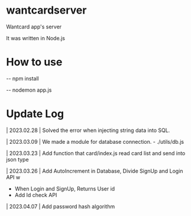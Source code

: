 # wantcardserver

Wantcard app's server

It was written in Node.js 

# How to use 

-- npm install 

-- nodemon app.js

# Update Log 
 | 2023.02.28 | Solved the error when injecting string data into SQL. 

 | 2023.03.09 | We made a module for database connection. - ./utils/db.js
 
 | 2023.03.23 | Add function that card/index.js read card list and send into json type

 | 2023.03.26 | Add AutoIncrement in Database, Divide SignUp and Login API w
  + When Login and SignUp, Returns User id
  + Add Id check API 

 | 2023.04.07 | Add password hash algorithm
  